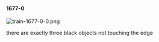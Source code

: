#### 1677-0
![train-1677-0-0.png](https://github.com/lil-lab/nlvr/raw/master/nlvr/train/images/36/train-1677-0-0.png "train-1677-0-0.png")

there are exactly three black objects not  touching the edge